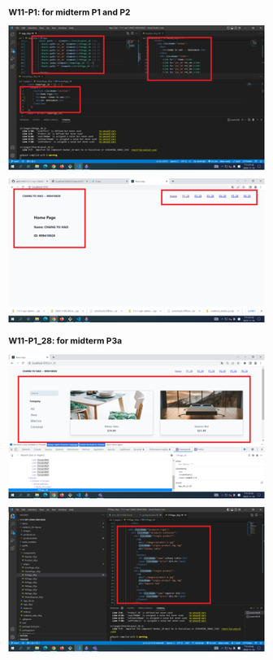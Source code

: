 ### W11-P1: for midterm P1 and P2



![](w11-p1-1.png)



![](w11-p1-2.png)

### W11-P1_28: for midterm P3a



![](w11-p1_28-1.png)



![](w11-p1_28-2.png)